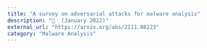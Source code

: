 ```yaml
---
title: "A survey on adversarial attacks for malware analysis"
description: "🔖  (January 2022)"
external_url: "https://arxiv.org/abs/2111.08223"
category: "Malware Analysis"
---
```

